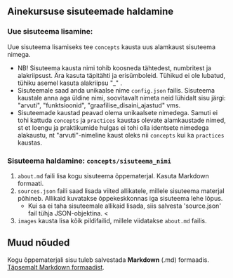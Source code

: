 ## Ainekursuse sisuteemade haldamine

### Uue sisuteema lisamine:

Uue sisuteema lisamiseks tee `concepts` kausta uus alamkaust sisuteema nimega. <br />
- NB! Sisuteema kausta nimi tohib koosneda tähtedest, numbritest ja alakriipsust. Ära kasuta täpitähti ja erisümboleid. Tühikud ei ole lubatud, tühiku asemel kasuta alakriipsu "_" . <br />
- Sisuteemale saad anda unikaalse nime `config.json` failis. Sisuteema kaustale anna aga üldine nimi, soovitavalt nimeta neid lühidalt sisu järgi: "arvuti", "funktsioonid", "graafilise_disaini_ajastud" vms.
- Sisuteemade kaustad peavad olema unikaalsete nimedega. Samuti ei tohi kattuda `concepts` ja `practices` kaustas olevate alamkaustade nimed, st et loengu ja praktikumide hulgas ei tohi olla identsete nimedega alakaustu, nt  "arvuti"-nimeline kaust oleks nii `concepts` kui ka `practices` kaustas.

### Sisuteema haldamine: `concepts/sisuteema_nimi`
1) `about.md` faili lisa kogu sisuteema õppematerjal. Kasuta Markdown formaati. <br />
2) `sources.json` faili saad lisada viited allikatele, millele sisuteema materjal põhineb. Allikaid kuvatakse õppekeskkonnas iga sisuteema lehe lõpus.
    - Kui sa ei taha sisuteemale allikaid lisada, siis salvesta 'source.json' fail tühja JSON-objektina. <
3) `images` kausta lisa kõik pildifailid, millele viidatakse `about.md` failis.

## Muud nõuded

Kogu õppematerjali sisu tuleb salvestada **Markdown** (.md) formaadis. [Täpsemalt Markdown formaadist](https://github.com/tluhk/HK_Programmeerimine-II#muud-nõuded).


    
    
    
    
    
